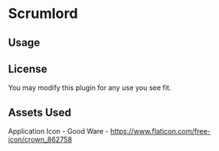 # Scrumlord


## Usage


## License
You may modify this plugin for any use you see fit.

## Assets Used
Application Icon - Good Ware - https://www.flaticon.com/free-icon/crown_862758

